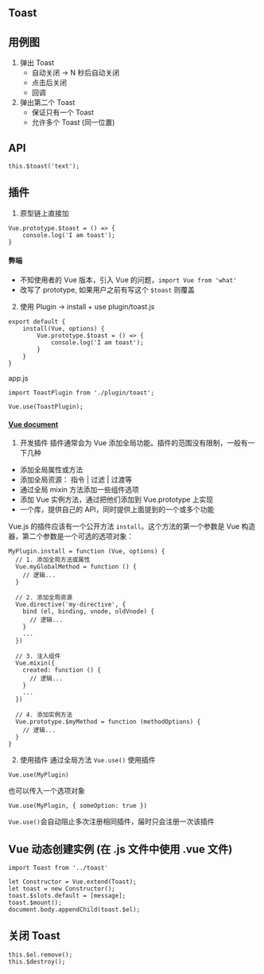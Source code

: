 ## Toast

## 用例图
1. 弹出 Toast 
    - 自动关闭 -> N 秒后自动关闭
    - 点击后关闭
    - 回调
2. 弹出第二个 Toast
    - 保证只有一个 Toast
    - 允许多个 Toast (同一位置)

## API
```
this.$toast('text');
```

## 插件
1. 原型链上直接加
```
Vue.prototype.$toast = () => {
    console.log('I am toast');
}
```
#### 弊端
- 不知使用者的 Vue 版本，引入 Vue 的问题，` import Vue from 'what' `
- 改写了 prototype, 如果用户之前有写这个 ` $toast ` 则覆盖

2. 使用 Plugin -> install + use
plugin/toast.js
```
export default {
    install(Vue, options) {
        Vue.prototype.$toast = () => {
            console.log('I am toast');
        }
    }
}
```

app.js
```
import ToastPlugin from './plugin/toast';

Vue.use(ToastPlugin);
```

#### [Vue document](https://cn.vuejs.org/v2/guide/plugins.html)
1. 开发插件
插件通常会为 Vue 添加全局功能。插件的范围没有限制，一般有一下几种
- 添加全局属性或方法
- 添加全局资源： 指令 | 过滤 | 过渡等
- 通过全局 mixin 方法添加一些组件选项
- 添加 Vue 实例方法，通过把他们添加到 Vue.prototype 上实现
- 一个库，提供自己的 API，同时提供上面提到的一个或多个功能

Vue.js 的插件应该有一个公开方法 ` install `。这个方法的第一个参数是 Vue 构造器，第二个参数是一个可选的选项对象：
```
MyPlugin.install = function (Vue, options) {
  // 1. 添加全局方法或属性
  Vue.myGlobalMethod = function () {
    // 逻辑...
  }

  // 2. 添加全局资源
  Vue.directive('my-directive', {
    bind (el, binding, vnode, oldVnode) {
      // 逻辑...
    }
    ...
  })

  // 3. 注入组件
  Vue.mixin({
    created: function () {
      // 逻辑...
    }
    ...
  })

  // 4. 添加实例方法
  Vue.prototype.$myMethod = function (methodOptions) {
    // 逻辑...
  }
}
```

2. 使用插件
通过全局方法 ` Vue.use() ` 使用插件
```
Vue.use(MyPlugin)
```
也可以传入一个选项对象
```
Vue.use(MyPlugin, { someOption: true })
```
` Vue.use() `会自动阻止多次注册相同插件，届时只会注册一次该插件

## Vue 动态创建实例 (在 .js 文件中使用 .vue 文件)
```
import Toast from '../toast'

let Constructor = Vue.extend(Toast);
let toast = new Constructor();
toast.$slots.default = [message];
toast.$mount();
document.body.appendChild(toast.$el);
```

## 关闭 Toast
```
this.$el.remove();
this.$destroy();
```
